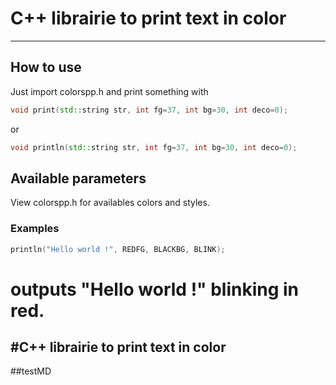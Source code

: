 # C++ librairie to print text in color
--------------------------------------

## How to use
Just import colorspp.h and print something with

```cpp
void print(std::string str, int fg=37, int bg=30, int deco=0);
```
or
```cpp
void println(std::string str, int fg=37, int bg=30, int deco=0);
```
## Available parameters
View colorspp.h for availables colors and styles.

### Examples
```cpp
println("Hello world !", REDFG, BLACKBG, BLINK);
```
outputs "Hello world !" blinking in red.
=======
#C++ librairie to print text in color
------------------------------------
##testMD
